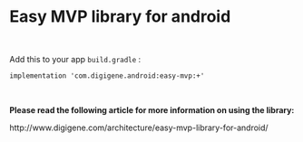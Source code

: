 <h1>Easy MVP library for android</h1></br>

<p>Add this to your app <code>build.gradle</code> :</br></p>
<p><code>implementation 'com.digigene.android:easy-mvp:+'</code></p></br>
 

<p><b>Please read the following article for more information on using the library:</b></p>
http://www.digigene.com/architecture/easy-mvp-library-for-android/
